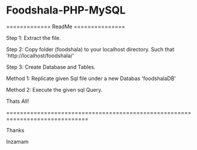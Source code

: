 # Foodshala-PHP-MySQL

=============      ReadMe      ===============

Step 1: 	Extract the file.

Step 2:		Copy folder (foodshala) to your localhost directory. Such that 'http://localhost/foodshala/'

Step 3:		Create Database and Tables.

   Method 1:	Replicate given Sql file under a new  Databas 'foodshalaDB'
		
   Method 2:	Execute the given sql Query.

Thats All!

==============================================================================

Thanks

Inzamam
